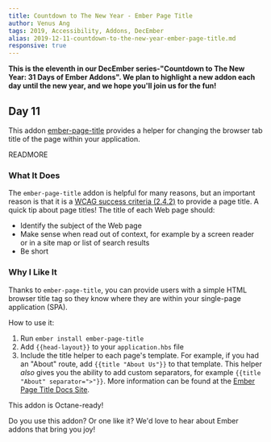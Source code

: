 ```yaml
---
title: Countdown to The New Year - Ember Page Title
author: Venus Ang
tags: 2019, Accessibility, Addons, DecEmber
alias: 2019-12-11-countdown-to-the-new-year-ember-page-title.md
responsive: true
---
```


**This is the eleventh in our DecEmber series-"Countdown to The New Year: 31 Days of Ember Addons". We plan to highlight a new addon each day until the new year, and we hope you'll join us for the fun!**

## Day 11

This addon [ember-page-title](https://emberobserver.com/addons/ember-page-title) provides a helper for changing the browser tab title of the page within your application.

READMORE

### What It Does

The `ember-page-title` addon is helpful for many reasons, but an important reason is that it is a [WCAG success criteria (2.4.2)](https://www.w3.org/WAI/WCAG21/Understanding/page-titled) to provide a page title.
A quick tip about page titles! The title of each Web page should:

- Identify the subject of the Web page
- Make sense when read out of context, for example by a screen reader or in a site map or list of search results
- Be short

### Why I Like It

Thanks to `ember-page-title`, you can provide users with a simple HTML browser title tag so they know where they are within your single-page application (SPA).

How to use it:

1. Run `ember install ember-page-title`
2. Add `{{head-layout}}` to your `application.hbs` file
3. Include the title helper to each page's template. For example, if you had an "About" route, add `{{title "About Us"}}` to that template. This helper _also_ gives you the ability to add custom separators, for example `{{title "About" separator=">"}}`.
   More information can be found at the [Ember Page Title Docs Site](https://adopted-ember-addons.github.io/ember-page-title/).

This addon is Octane-ready!

Do you use this addon? Or one like it? We'd love to hear about Ember addons that bring you joy!
